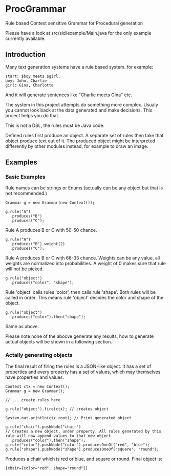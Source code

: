 # ProcGrammar
Rule based Context sensitive Grammar for Procedural generation

Please have a look at src/sid/example/Main.java for the only example currently available.

## Introduction

Many text generation systems have a rule based system. for example:

```
start: $boy meets $girl.
boy: John, Charlie
girl: Gina, Charlotte
```

And it will generate sentences like "Charlie meets Gina" etc.

The system in this project attempts do something more complex. Usualy you cannot look back at the data generated and make decisions. This project helps you do that.

This is not a DSL, the rules must be Java code.

Defined rules first produce an object. A separate set of rules then take that object produce text out of it. The produced object might be interpreted differently by other modules instead, for example to draw an image.

## Examples

### Basic Examples

Rule names can be strings or Enums (actually can be any object but that is not recommended.)

```
Grammar g = new Grammar(new Context());
```

```
g.rule("A")
  .produces("B")
  .produces("C");
```
Rule A produces B or C with 50-50 chance.

```
g.rule("A")
  .produces("B").weight(2)
  .produces("C");
```
Rule A produces B or C with 66-33 chance. Weights can be any value, all weights are normalized into probabilities. A weight of 0 makes sure that rule will not be picked.

```
g.rule("object")
  .produces("color", "shape");
```
Rule 'object' calls rules 'color', then calls rule 'shape'. Both rules will be called in order.
This means rule 'object' decides the color and shape of the object.

```
g.rule("object")
  .produces("color").then("shape");
```
Same as above.

Please note none of the abocve generate any results, how to generate actual objects will be shown in a following section.

### Actally generating objects

The final result of firing the rules is a JSON-like object. It has a set of properties and every property has a set of values, which may themselves have properties and values.
```
Context ctx = new Context();
Grammar g = new Grammar();

// ... create rules here

g.rule("object").fire(ctx); // creates object 

System.out.println(ctx.root); // Print generated object

```

```
g.rule("chair").pushNode("chair") 
// Creates a new object, under property. All rules generated by this rule will now append values to that new object
  .produces("color").then("shape");
g.rule("color").pushNode("color").producesOneOf("red", "blue");
g.rule("shape").pushNode("shape").producesOneOf("square", "round");
```
Produces a chair which is red or blue, and square or round. Final object is:
```
{chair={color="red", shape="round"}}
```
